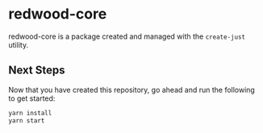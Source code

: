 # redwood-core

redwood-core is a package created and managed with the `create-just` utility.

## Next Steps

Now that you have created this repository, go ahead and run the following to get started:

```sh
yarn install
yarn start
```

